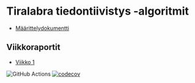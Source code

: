 # Tiralabra tiedontiivistys -algoritmit

- [Määrittelydokumentti](https://github.com/susannakinnunen/tiralabra-tiedontiivistys-algoritmit/blob/main/dokumentaatio/m%C3%A4%C3%A4rittelydokumentti.md)

## Viikkoraportit
- [Viikko 1](https://github.com/susannakinnunen/tiralabra-tiedontiivistys-algoritmit/blob/main/dokumentaatio/viikkoraportit/Viikkoraportti%201.md)


![GitHub Actions](https://github.com/susannakinnunen/tiralabra-tiedontiivistys-algoritmit/workflows/CI/badge.svg)
[![codecov](https://codecov.io/gh/susannakinnunen/tiralabra-tiedontiivistys-algoritmit/branch/main/graph/badge.svg?token=KEMF99W3XG)](https://codecov.io/gh/susannakinnunen/tiralabra-tiedontiivistys-algoritmit)
